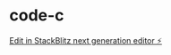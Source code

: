 # code-c

[Edit in StackBlitz next generation editor ⚡️](https://stackblitz.com/~/github.com/samwalla/code-c)